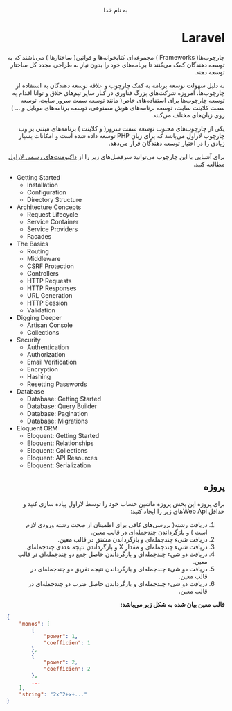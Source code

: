 <div dir="rtl" align="center">

به نام خدا

</div>

<div dir="rtl" align="right">

# Laravel

چارچوب‌ها( Frameworks ) مجموعه‌ای کتابخوانه‌ها و قوانین( ساختارها ) می‌باشند که به توسعه دهندگان کمک می‌کنند تا برنامه‌های خود را بدون نیاز به طراحی مجدد کل ساختار توسعه دهند.

به دلیل سهولت توسعه برنامه به کمک چارچوب و علاقه توسعه دهندگان به استفاده از چارچوب‌ها، امروزه شرکت‌های بزرگ فناوری در کنار سایر تیم‌های خلاق و توانا اقدام به توسعه چارچوب‌ها برای استفاده‌های خاص( مانند توسعه سمت سرور سایت، توسعه سمت کلاینت سایت، توسعه برنامه‌های هوش مصنوعی، توسعه برنامه‌های موبایل و ... ) روی زبان‌های مختلف می‌کنند.

یکی از چارچوب‌های محبوب توسعه سمت سرور( و کلاینت ) برنامه‌های مبتنی بر وب چارچوب لاراول می‌باشد که برای زبان PHP توسعه داده شده است و امکانات بسیار زیادی را در اختیار توسعه دهندگان قرار می‌دهد.

برای آشنایی با این چارچوب می‌توانید سرفصل‌های زیر را از [داکیومنت‌های رسمی لاراول](https://laravel.com/docs/8.x) مطالعه کنید.

<div dir="ltr" align="left">

- Getting Started
  - Installation
  - Configuration
  - Directory Structure
- Architecture Concepts
  - Request Lifecycle
  - Service Container
  - Service Providers
  - Facades
- The Basics
  - Routing
  - Middleware
  - CSRF Protection
  - Controllers
  - HTTP Requests
  - HTTP Responses
  - URL Generation
  - HTTP Session
  - Validation
- Digging Deeper
  - Artisan Console
  - Collections
- Security
  - Authentication
  - Authorization
  - Email Verification
  - Encryption
  - Hashing
  - Resetting Passwords
- Database
  - Database: Getting Started
  - Database: Query Builder
  - Database: Pagination
  - Database: Migrations
- Eloquent ORM
  - Eloquent: Getting Started
  - Eloquent: Relationships
  - Eloquent: Collections
  - Eloquent: API Resources
  - Eloquent: Serialization

</div>

## پروژه

برای پروژه این بخش پروژه ماشین حساب خود را توسط لاراول پیاده سازی کنید و حداقل Web Apiهای زیر را ایجاد کنید:

1. دریافت رشته( بررسی‌های کافی برای اطمینان از صحت رشته ورودی لازم است ) و بازگرداندن چندجمله‌ای در قالب معین.
2. دریافت شیء چندجمله‌ای و بازگرداندن مشتق در قالب معین.
3. دریافت شیء چندجمله‌ای و مقدار X و بازگرداندن نتیجه عددی چندجمله‌ای.
4. دریافت دو شیء چندجمله‌ای و بازگرداندن حاصل جمع دو چندجمله‌ای در قالب معین.
5. دریافت دو شیء چندجمله‌ای و بازگرداندن نتیجه تفریق دو چندجمله‌ای در قالب معین.
6. دریافت دو شیء چندجمله‌ای و بازگرداندن حاصل ضرب دو چندجمله‌ای در قالب معین.

**قالب معین بیان شده به شکل زیر می‌باشد:**

<div dir="ltr" align="left">

```JSON
{
    "monos": [
        {
            "power": 1,
            "coefficien": 1
        },
        {
            "power": 2,
            "coefficien": 2
        },
        ...
    ],
    "string": "2x^2+x+..."
}
```

</div>

</div>
